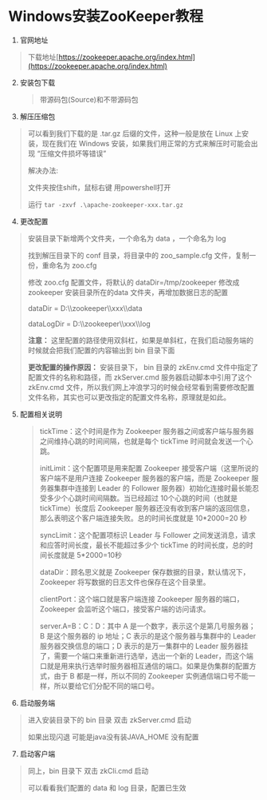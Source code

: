 # Windows安装ZooKeeper教程

1. 官网地址

> 下载地址[https://zookeeper.apache.org/index.html](https://zookeeper.apache.org/index.html)

2. 安装包下载

   > 带源码包(Source)和不带源码包

3. 解压压缩包

> 可以看到我们下载的是 .tar.gz 后缀的文件，这种一般是放在 Linux 上安装，现在我们在 Windows 安装，如果我们用正常的方式来解压时可能会出现 “压缩文件损坏等错误”
>
> 解决办法:
>
> 文件夹按住shift，鼠标右键 用powershell打开
>
> 运行 `tar -zxvf .\apache-zookeeper-xxx.tar.gz`

4. 更改配置

> 安装目录下新增两个文件夹，一个命名为 data ，一个命名为 log
>
> 找到解压目录下的 conf 目录，将目录中的 zoo_sample.cfg 文件，复制一份，重命名为 zoo.cfg
>
> 修改 zoo.cfg 配置文件，将默认的 dataDir=/tmp/zookeeper 修改成 zookeeper 安装目录所在的data 文件夹，再增加数据日志的配置
>
> dataDir = D:\\\\zookeeper\\\xxx\\\\data
>
> dataLogDir = D:\\\\zookeeper\\\xxx\\\\log
>
> **注意：**
> 这里配置的路径使用双斜杠，如果是单斜杠，在我们启动服务端的时候就会把我们配置的内容输出到 bin 目录下面
>
> **更改配置的操作原因：**
> 安装目录下， bin 目录的 zkEnv.cmd 文件中指定了配置文件的名称和路径，而 zkServer.cmd 服务器启动脚本中引用了这个 zkEnv.cmd 文件，所以我们网上冲浪学习的时候会经常看到需要修改配置文件名称，其实也可以更改指定的配置文件名称，原理就是如此。

5. 配置相关说明

   > tickTime：这个时间是作为 Zookeeper 服务器之间或客户端与服务器之间维持心跳的时间间隔，也就是每个 tickTime 时间就会发送一个心跳。
   >
   > initLimit：这个配置项是用来配置 Zookeeper 接受客户端（这里所说的客户端不是用户连接 Zookeeper 服务器的客户端，而是 Zookeeper 服务器集群中连接到 Leader 的 Follower 服务器）初始化连接时最长能忍受多少个心跳时间间隔数。当已经超过 10个心跳的时间（也就是 tickTime）长度后 Zookeeper 服务器还没有收到客户端的返回信息，那么表明这个客户端连接失败。总的时间长度就是 10*2000=20 秒
   >
   > syncLimit：这个配置项标识 Leader 与 Follower 之间发送消息，请求和应答时间长度，最长不能超过多少个 tickTime 的时间长度，总的时间长度就是 5*2000=10秒
   >
   > dataDir：顾名思义就是 Zookeeper 保存数据的目录，默认情况下，Zookeeper 将写数据的日志文件也保存在这个目录里。
   >
   > clientPort：这个端口就是客户端连接 Zookeeper 服务器的端口，Zookeeper 会监听这个端口，接受客户端的访问请求。
   >
   > server.A=B：C：D：其中 A 是一个数字，表示这个是第几号服务器；B 是这个服务器的 ip 地址；C 表示的是这个服务器与集群中的 Leader 服务器交换信息的端口；D 表示的是万一集群中的 Leader 服务器挂了，需要一个端口来重新进行选举，选出一个新的 Leader，而这个端口就是用来执行选举时服务器相互通信的端口。如果是伪集群的配置方式，由于 B 都是一样，所以不同的 Zookeeper 实例通信端口号不能一样，所以要给它们分配不同的端口号。

6. 启动服务端

> 进入安装目录下的 bin 目录
> 双击 zkServer.cmd 启动
>
> 如果出现闪退 可能是java没有装JAVA_HOME 没有配置

7. 启动客户端

> 同上，bin 目录下
> 双击 zkCli.cmd 启动
>
> 可以看看我们配置的 data 和 log 目录，配置已生效